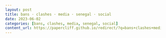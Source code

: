 ```yaml
---
layout: post
title: bans · clashes · media · senegal · social
date: 2023-06-02
categories: [bans, clashes, media, senegal, social]
content_url: https://papercliff.github.io/redirect/?q=bans+clashes+media+senegal+social&tbs=cdr:1,cd_min:6/1/2023,cd_max:6/3/2023
---
```

